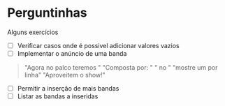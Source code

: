 # Perguntinhas

Alguns exercícios

- [ ] Verificar casos onde é possivel adicionar valores vazios
- [ ] Implementar o anúncio de uma banda
> "Agora no palco teremos <nome da banda>"
> "Composta por: "
> "<nome do membro> no <instrumento>"
> "mostre um por linha"
> "Aproveitem o show!"
- [ ] Permitir a inserção de mais bandas
- [ ] Listar as bandas a inseridas
